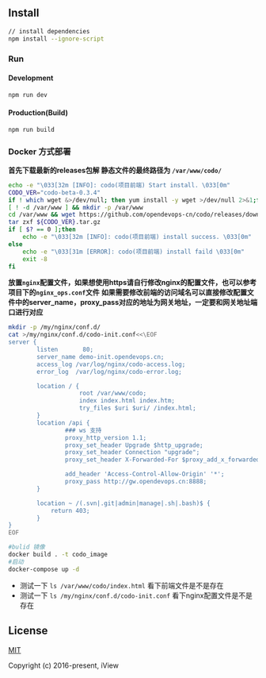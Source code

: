## Install

```bash
// install dependencies
npm install --ignore-script
```

### Run

#### Development

```bash
npm run dev
```

#### Production(Build)

```bash
npm run build
```

### Docker 方式部署

**首先下载最新的releases包解 静态文件的最终路径为 `/var/www/codo/`**

```bash
echo -e "\033[32m [INFO]: codo(项目前端) Start install. \033[0m"
CODO_VER="codo-beta-0.3.4"
if ! which wget &>/dev/null; then yum install -y wget >/dev/null 2>&1;fi
[ ! -d /var/www ] && mkdir -p /var/www
cd /var/www && wget https://github.com/opendevops-cn/codo/releases/download/${CODO_VER}/${CODO_VER}.tar.gz
tar zxf ${CODO_VER}.tar.gz
if [ $? == 0 ];then
    echo -e "\033[32m [INFO]: codo(项目前端) install success. \033[0m"
else
    echo -e "\033[31m [ERROR]: codo(项目前端) install faild \033[0m"
    exit -8
fi
```

**放置`nginx`配置文件，如果想使用https请自行修改nginx的配置文件，也可以参考项目下的`nginx_ops.conf`文件**
**如果需要修改前端的访问域名可以直接修改配置文件中的server_name，proxy_pass对应的地址为网关地址，一定要和网关地址端口进行对应**

```bash
mkdir -p /my/nginx/conf.d/
cat >/my/nginx/conf.d/codo-init.conf<<\EOF
server {
        listen       80;
        server_name demo-init.opendevops.cn;
        access_log /var/log/nginx/codo-access.log;
        error_log  /var/log/nginx/codo-error.log;

        location / {
                    root /var/www/codo;
                    index index.html index.htm;
                    try_files $uri $uri/ /index.html;
        }
        location /api {
                ### ws 支持
                proxy_http_version 1.1;
                proxy_set_header Upgrade $http_upgrade;
                proxy_set_header Connection "upgrade";
                proxy_set_header X-Forwarded-For $proxy_add_x_forwarded_for;

                add_header 'Access-Control-Allow-Origin' '*';
                proxy_pass http://gw.opendevops.cn:8888;
        }

        location ~ /(.svn|.git|admin|manage|.sh|.bash)$ {
            return 403;
        }
}
EOF
```

```bash
#bulid 镜像
docker build . -t codo_image
#启动
docker-compose up -d
```

- 测试一下 `ls /var/www/codo/index.html` 看下前端文件是不是存在
- 测试一下 `ls /my/nginx/conf.d/codo-init.conf` 看下nginx配置文件是不是存在

## License

[MIT](http://opensource.org/licenses/MIT)

Copyright (c) 2016-present, iView
